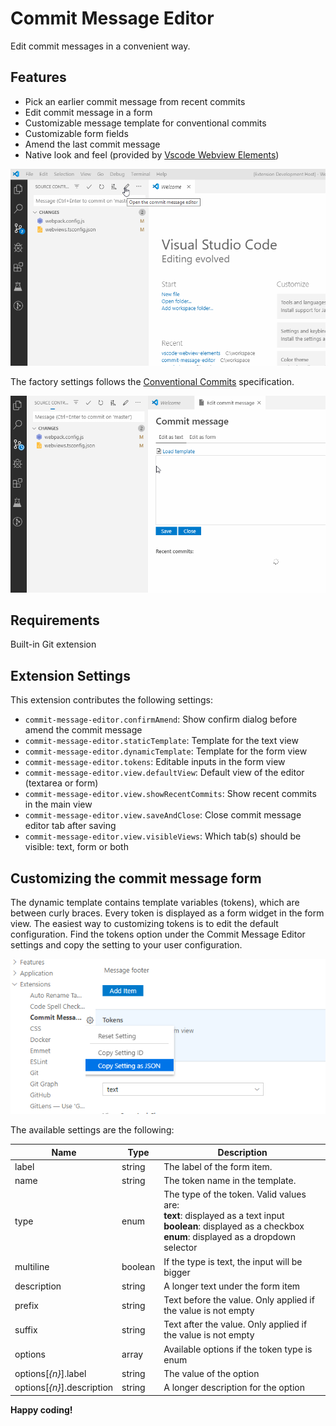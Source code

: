 # Commit Message Editor

Edit commit messages in a convenient way.

## Features

- Pick an earlier commit message from recent commits
- Edit commit message in a form
- Customizable message template for conventional commits
- Customizable form fields
- Amend the last commit message
- Native look and feel (provided by [Vscode Webview Elements](https://github.com/bendera/vscode-webview-elements))

![Preview](preview1.gif)

The factory settings follows the [Conventional Commits](https://www.conventionalcommits.org/) specification.

![Preview](preview2.gif)

## Requirements

Built-in Git extension

## Extension Settings

This extension contributes the following settings:

- `commit-message-editor.confirmAmend`: Show confirm dialog before amend the commit message
- `commit-message-editor.staticTemplate`: Template for the text view
- `commit-message-editor.dynamicTemplate`: Template for the form view
- `commit-message-editor.tokens`: Editable inputs in the form view
- `commit-message-editor.view.defaultView`: Default view of the editor (textarea or form)
- `commit-message-editor.view.showRecentCommits`: Show recent commits in the main view
- `commit-message-editor.view.saveAndClose`: Close commit message editor tab after saving
- `commit-message-editor.view.visibleViews`: Which tab(s) should be visible: text, form or both

## Customizing the commit message form

The dynamic template contains template variables (tokens), which are between curly braces. Every token is displayed as a form widget in the form view. The easiest way to customizing tokens is to edit the default configuration. Find the tokens option under the Commit Message Editor settings and copy the setting to your user configuration.

![Tokens](settings-screenshot.png)

The available settings are the following:

| Name                       | Type    | Description                                                                                                                                                            |
| -------------------------- | ------- | ---------------------------------------------------------------------------------------------------------------------------------------------------------------------- |
| label                      | string  | The label of the form item.                                                                                                                                            |
| name                       | string  | The token name in the template.                                                                                                                                        |
| type                       | enum    | The type of the token. Valid values are:<br> **text**: displayed as a text input<br>**boolean**: displayed as a checkbox<br>**enum**: displayed as a dropdown selector |
| multiline                  | boolean | If the type is text, the input will be bigger                                                                                                                          |
| description                | string  | A longer text under the form item                                                                                                                                      |
| prefix                     | string  | Text before the value. Only applied if the value is not empty                                                                                                          |
| suffix                     | string  | Text after the value. Only applied if the value is not empty                                                                                                           |
| options                    | array   | Available options if the token type is enum                                                                                                                            |
| options[_{n}_].label       | string  | The value of the option                                                                                                                                                |
| options[_{n}_].description | string  | A longer description for the option                                                                                                                                    |

**Happy coding!**
